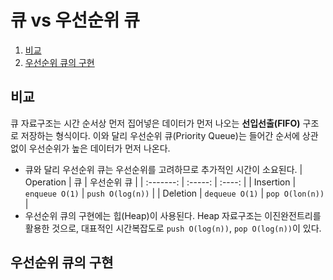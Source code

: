 # 큐 vs 우선순위 큐

1. [비교](#비교)
2. [우선순위 큐의 구현](#우선순위-큐의-구현)

## 비교

큐 자료구조는 시간 순서상 먼저 집어넣은 데이터가 먼저 나오는 **선입선출(FIFO)** 구조로 저장하는 형식이다. 이와 달리 우선순위 큐(Priority Queue)는 들어간 순서에 상관없이 우선순위가 높은 데이터가 먼저 나온다.

- 큐와 달리 우선순위 큐는 우선순위를 고려하므로 추가적인 시간이 소요된다.
  | Operation | 큐 | 우선순위 큐 |
  | :-------: | :-----: | :----: |
  | Insertion | `enqueue O(1)` | `push O(log(n))` |
  | Deletion | `dequeue O(1)` | `pop O(lon(n))` |
- 우선순위 큐의 구현에는 힙(Heap)이 사용된다. Heap 자료구조는 이진완전트리를 활용한 것으로, 대표적인 시간복잡도로 `push O(log(n))`, `pop O(log(n))`이 있다.

## 우선순위 큐의 구현
